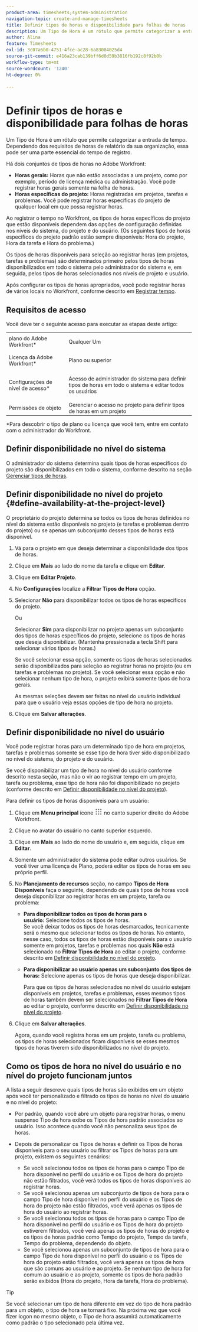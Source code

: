 ```yaml
---
product-area: timesheets;system-administration
navigation-topic: create-and-manage-timesheets
title: Definir tipos de horas e disponibilidade para folhas de horas
description: Um Tipo de Hora é um rótulo que permite categorizar a entrada de tempo. Dependendo dos requisitos de horas de relatório da sua organização, essa pode ser uma parte essencial do tempo de registro.
author: Alina
feature: Timesheets
exl-id: 3c07a6b0-4751-4fce-ac28-6a83084025d4
source-git-commit: e416a23cab139bff6d0d59b3816fb192c8f92b0b
workflow-type: tm+mt
source-wordcount: '1240'
ht-degree: 0%

---
```


# Definir tipos de horas e disponibilidade para folhas de horas

Um Tipo de Hora é um rótulo que permite categorizar a entrada de tempo. Dependendo dos requisitos de horas de relatório da sua organização, essa pode ser uma parte essencial do tempo de registro.

Há dois conjuntos de tipos de horas no Adobe Workfront:

* **Horas gerais:** Horas que não estão associadas a um projeto, como por exemplo, período de licença médica ou administração. Você pode registrar horas gerais somente na folha de horas.
* **Horas específicas do projeto:** Horas registradas em projetos, tarefas e problemas. Você pode registrar horas específicas do projeto de qualquer local em que possa registrar horas.

Ao registrar o tempo no Workfront, os tipos de horas específicos do projeto que estão disponíveis dependem das opções de configuração definidas nos níveis do sistema, do projeto e do usuário. (Os seguintes tipos de horas específicos do projeto padrão estão sempre disponíveis: Hora do projeto, Hora da tarefa e Hora do problema.)

Os tipos de horas disponíveis para seleção ao registrar horas (em projetos, tarefas e problemas) são determinados primeiro pelos tipos de horas disponibilizados em todo o sistema pelo administrador do sistema e, em seguida, pelos tipos de horas selecionados nos níveis de projeto e usuário.

Após configurar os tipos de horas apropriados, você pode registrar horas de vários locais no Workfront, conforme descrito em [Registrar tempo](../../timesheets/create-and-manage-timesheets/log-time.md).

## Requisitos de acesso

Você deve ter o seguinte acesso para executar as etapas deste artigo:

<table style="table-layout:auto"> 
 <col> 
 </col> 
 <col> 
 </col> 
 <tbody> 
  <tr> 
   <td role="rowheader">plano do Adobe Workfront*</td> 
   <td> <p>Qualquer Um</p> </td> 
  </tr> 
  <tr> 
   <td role="rowheader">Licença da Adobe Workfront*</td> 
   <td> <p>Plano ou superior</p> </td> 
  </tr> 
  <tr> 
   <td role="rowheader">Configurações de nível de acesso*</td> 
   <td> <p>Acesso de administrador do sistema para definir tipos de horas em todo o sistema e editar todos os usuários</p> </td> 
  </tr> 
  <tr> 
   <td role="rowheader">Permissões de objeto</td> 
   <td>Gerenciar o acesso no projeto para definir tipos de horas em um projeto</td> 
  </tr> 
 </tbody> 
</table>

&#42;Para descobrir o tipo de plano ou licença que você tem, entre em contato com o administrador do Workfront.

## Definir disponibilidade no nível do sistema

O administrador do sistema determina quais tipos de horas específicos do projeto são disponibilizados em todo o sistema, conforme descrito na seção [Gerenciar tipos de horas](../../administration-and-setup/set-up-workfront/configure-timesheets-schedules/hour-types.md).

## Definir disponibilidade no nível do projeto {#define-availability-at-the-project-level}

O proprietário do projeto determina se todos os tipos de horas definidos no nível do sistema estão disponíveis no projeto (e tarefas e problemas dentro do projeto) ou se apenas um subconjunto desses tipos de horas está disponível. 

1. Vá para o projeto em que deseja determinar a disponibilidade dos tipos de horas.
1. Clique em **Mais** ao lado do nome da tarefa e clique em **Editar**.

1. Clique em **Editar Projeto**.
1. No **Configurações** localize a **Filtrar Tipos de Hora** opção.

1. Selecionar **Não** para disponibilizar todos os tipos de horas específicos do projeto.

   Ou

   Selecionar **Sim** para disponibilizar no projeto apenas um subconjunto dos tipos de horas específicos do projeto, selecione os tipos de horas que deseja disponibilizar. (Mantenha pressionada a tecla Shift para selecionar vários tipos de horas.)

   Se você selecionar essa opção, somente os tipos de horas selecionados serão disponibilizados para seleção ao registrar horas no projeto (ou em tarefas e problemas no projeto). Se você selecionar essa opção e não selecionar nenhum tipo de hora, o projeto exibirá somente tipos de hora gerais.

   As mesmas seleções devem ser feitas no nível do usuário individual para que o usuário veja essas opções de tipo de hora no projeto.

1. Clique em **Salvar alterações**.

## Definir disponibilidade no nível do usuário

Você pode registrar horas para um determinado tipo de hora em projetos, tarefas e problemas somente se esse tipo de hora tiver sido disponibilizado no nível do sistema, do projeto e do usuário.

Se você disponibilizar um tipo de hora no nível do usuário conforme descrito nesta seção, mas não o vir ao registrar tempo em um projeto, tarefa ou problema, esse tipo de hora não foi disponibilizado no projeto (conforme descrito em [Definir disponibilidade no nível do projeto](#define-availability-at-the-project-level)).

Para definir os tipos de horas disponíveis para um usuário:

1. Clique em **Menu principal** ícone ![](assets/main-menu-icon.png) no canto superior direito do Adobe Workfront.

1. Clique no avatar do usuário no canto superior esquerdo.
1. Clique em **Mais** ao lado do nome do usuário e, em seguida, clique em **Editar**.

1. Somente um administrador do sistema pode editar outros usuários. Se você tiver uma licença de Plano, poderá editar os tipos de horas em seu próprio perfil.
1. No **Planejamento de recursos** seção, no campo **Tipos de Hora Disponíveis** faça o seguinte, dependendo de quais tipos de horas você deseja disponibilizar ao registrar horas em um projeto, tarefa ou problema:

   * **Para disponibilizar todos os tipos de horas para o usuário:** Selecione todos os tipos de horas.\
     Se você deixar todos os tipos de horas desmarcados, tecnicamente será o mesmo que selecionar todos os tipos de horas. No entanto, nesse caso, todos os tipos de horas estão disponíveis para o usuário somente em projetos, tarefas e problemas nos quais **Não** está selecionado no **Filtrar Tipos de Hora** ao editar o projeto, conforme descrito em [Definir disponibilidade no nível do projeto](#define-availability-at-the-project-level).
   * **Para disponibilizar ao usuário apenas um subconjunto dos tipos de horas:** Selecione apenas os tipos de horas que deseja disponibilizar.

     Para que os tipos de horas selecionados no nível do usuário estejam disponíveis em projetos, tarefas e problemas, esses mesmos tipos de horas também devem ser selecionados no **Filtrar Tipos de Hora** ao editar o projeto, conforme descrito em [Definir disponibilidade no nível do projeto](#define-availability-at-the-project-level).

1. Clique em **Salvar alterações**.

   Agora, quando você registra horas em um projeto, tarefa ou problema, os tipos de horas selecionados ficam disponíveis se esses mesmos tipos de horas tiverem sido disponibilizados no nível do projeto.


## Como os tipos de hora no nível do usuário e no nível do projeto funcionam juntos

A lista a seguir descreve quais tipos de horas são exibidos em um objeto após você ter personalizado e filtrado os tipos de horas no nível do usuário e no nível do projeto:

* Por padrão, quando você abre um objeto para registrar horas, o menu suspenso Tipo de hora exibe os Tipos de hora padrão associados ao usuário. Isso acontece quando você não personaliza seus tipos de horas.

* Depois de personalizar os Tipos de horas e definir os Tipos de horas disponíveis para o seu usuário ou filtrar os Tipos de horas para um projeto, existem os seguintes cenários:

   * Se você selecionou todos os tipos de horas para o campo Tipo de hora disponível no perfil do usuário e os Tipos de hora do projeto não estão filtrados, você verá todos os tipos de horas disponíveis ao registrar horas.
   * Se você selecionou apenas um subconjunto de tipos de hora para o campo Tipo de hora disponível no perfil do usuário e os Tipos de hora do projeto não estão filtrados, você verá apenas os tipos de hora do usuário ao registrar horas.
   * Se você selecionou todos os tipos de horas para o campo Tipo de hora disponível no perfil do usuário e os Tipos de hora do projeto estiverem filtrados, você verá apenas os tipos de horas do projeto e os tipos de horas padrão como Tempo do projeto, Tempo da tarefa, Tempo do problema, dependendo do objeto.
   * Se você selecionou apenas um subconjunto de tipos de hora para o campo Tipo de hora disponível no perfil do usuário e os Tipos de hora do projeto estão filtrados, você verá apenas os tipos de hora que são comuns ao usuário e ao projeto. Se nenhum tipo de hora for comum ao usuário e ao projeto, somente os tipos de hora padrão serão exibidos (Hora do projeto, Hora da tarefa, Hora do problema).

>[!TIP]
>
>   Se você selecionar um tipo de hora diferente em vez do tipo de hora padrão para um objeto, o tipo de hora se tornará fixo. Na próxima vez que você fizer logon no mesmo objeto, o Tipo de hora assumirá automaticamente como padrão o tipo selecionado pela última vez.

